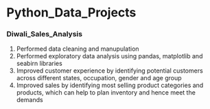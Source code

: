 # Python_Data_Projects

### Diwali_Sales_Analysis
1. Performed data cleaning and manupulation
2. Performed exploratory data analysis using pandas, matplotlib and seabirn libraries
3. Improved customer experience by identifying potential customers across different states, occupation, gender and age group
4. Improved sales by identifying most selling product categories and products, which can help to plan inventory and hence meet the demands
